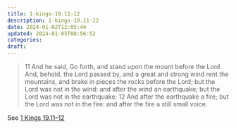 ```yaml
---
title: 1-kings-19.11-12
description: 1-kings-19.11-12
date: 2024-01-02T12:05:44
updated: 2024-01-05T08:56:52
categories: 
draft:
---
```


>  11 And he said, Go forth, and stand upon the mount before the Lord. And, behold, the Lord passed by, and a great and strong wind rent the mountains, and brake in pieces the rocks before the Lord; but the Lord was not in the wind: and after the wind an earthquake; but the Lord was not in the earthquake:  12 And after the earthquake a fire; but the Lord was not in the fire: and after the fire a still small voice.

See [1 Kings 19.11–12](https://www.churchofjesuschrist.org/study/scriptures/ot/1-kgs/19?id=p11-p12&lang=eng#p11)
